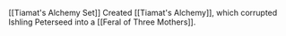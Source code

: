 [[Tiamat's Alchemy Set]]
Created [[Tiamat's Alchemy]], which corrupted Ishling Peterseed into a  [[Feral of Three Mothers]]. 